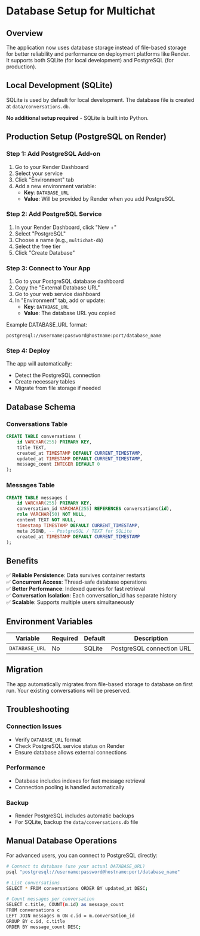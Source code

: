 # Database Setup for Multichat

## Overview

The application now uses database storage instead of file-based storage for better reliability and performance on deployment platforms like Render. It supports both SQLite (for local development) and PostgreSQL (for production).

## Local Development (SQLite)

SQLite is used by default for local development. The database file is created at `data/conversations.db`.

**No additional setup required** - SQLite is built into Python.

## Production Setup (PostgreSQL on Render)

### Step 1: Add PostgreSQL Add-on

1. Go to your Render Dashboard
2. Select your service
3. Click "Environment" tab
4. Add a new environment variable:
   - **Key**: `DATABASE_URL`
   - **Value**: Will be provided by Render when you add PostgreSQL

### Step 2: Add PostgreSQL Service

1. In your Render Dashboard, click "New +"
2. Select "PostgreSQL"
3. Choose a name (e.g., `multichat-db`)
4. Select the free tier
5. Click "Create Database"

### Step 3: Connect to Your App

1. Go to your PostgreSQL database dashboard
2. Copy the "External Database URL"
3. Go to your web service dashboard
4. In "Environment" tab, add or update:
   - **Key**: `DATABASE_URL`
   - **Value**: The database URL you copied

Example DATABASE_URL format:
```
postgresql://username:password@hostname:port/database_name
```

### Step 4: Deploy

The app will automatically:
- Detect the PostgreSQL connection
- Create necessary tables
- Migrate from file storage if needed

## Database Schema

### Conversations Table
```sql
CREATE TABLE conversations (
    id VARCHAR(255) PRIMARY KEY,
    title TEXT,
    created_at TIMESTAMP DEFAULT CURRENT_TIMESTAMP,
    updated_at TIMESTAMP DEFAULT CURRENT_TIMESTAMP,
    message_count INTEGER DEFAULT 0
);
```

### Messages Table
```sql
CREATE TABLE messages (
    id VARCHAR(255) PRIMARY KEY,
    conversation_id VARCHAR(255) REFERENCES conversations(id),
    role VARCHAR(50) NOT NULL,
    content TEXT NOT NULL,
    timestamp TIMESTAMP DEFAULT CURRENT_TIMESTAMP,
    meta JSONB, -- PostgreSQL / TEXT for SQLite
    created_at TIMESTAMP DEFAULT CURRENT_TIMESTAMP
);
```

## Benefits

✅ **Reliable Persistence**: Data survives container restarts  
✅ **Concurrent Access**: Thread-safe database operations  
✅ **Better Performance**: Indexed queries for fast retrieval  
✅ **Conversation Isolation**: Each conversation_id has separate history  
✅ **Scalable**: Supports multiple users simultaneously  

## Environment Variables

| Variable | Required | Default | Description |
|----------|----------|---------|-------------|
| `DATABASE_URL` | No | SQLite | PostgreSQL connection URL |

## Migration

The app automatically migrates from file-based storage to database on first run. Your existing conversations will be preserved.

## Troubleshooting

### Connection Issues
- Verify `DATABASE_URL` format
- Check PostgreSQL service status on Render
- Ensure database allows external connections

### Performance
- Database includes indexes for fast message retrieval
- Connection pooling is handled automatically

### Backup
- Render PostgreSQL includes automatic backups
- For SQLite, backup the `data/conversations.db` file

## Manual Database Operations

For advanced users, you can connect to PostgreSQL directly:

```bash
# Connect to database (use your actual DATABASE_URL)
psql "postgresql://username:password@hostname:port/database_name"

# List conversations
SELECT * FROM conversations ORDER BY updated_at DESC;

# Count messages per conversation
SELECT c.title, COUNT(m.id) as message_count 
FROM conversations c 
LEFT JOIN messages m ON c.id = m.conversation_id 
GROUP BY c.id, c.title 
ORDER BY message_count DESC;
```
